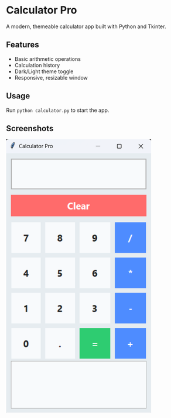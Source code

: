 # Calculator Pro

A modern, themeable calculator app built with Python and Tkinter.

## Features
- Basic arithmetic operations
- Calculation history
- Dark/Light theme toggle
- Responsive, resizable window

## Usage
Run `python calculator.py` to start the app.

## Screenshots
![alt text](screenshots/image.png)
